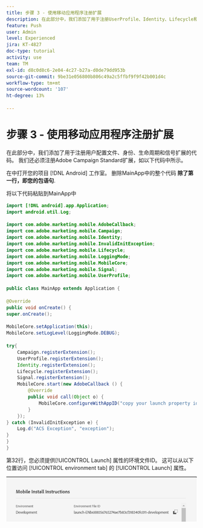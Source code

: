 ```yaml
---
title: 步骤 3 - 使用移动应用程序注册扩展
description: 在此部分中，我们添加了用于注册UserProfile、Identity、Lifecycle和Signal扩展的代码。
feature: Push
user: Admin
level: Experienced
jira: KT-4827
doc-type: tutorial
activity: use
team: TM
exl-id: d8c0d8c6-2e04-4c27-b27a-d0de79dd953b
source-git-commit: 9be31e056800b806c49a2c5ffbf9f9f42b001d4c
workflow-type: tm+mt
source-wordcount: '107'
ht-degree: 13%

---
```


# 步骤 3 - 使用移动应用程序注册扩展

在此部分中，我们添加了用于注册用户配置文件、身份、生命周期和信号扩展的代码。 我们还必须注册Adobe Campaign Standard扩展，如以下代码中所示。

在中打开您的项目 [!DNL Android] 工作室。 删除MainApp中的整个代码 **除了第一行，即您的包语句**.

将以下代码粘贴到MainApp中

<!--
Removed `{.line-numbers}` below
-->

```java
import [!DNL android].app.Application;
import android.util.Log;

import com.adobe.marketing.mobile.AdobeCallback;
import com.adobe.marketing.mobile.Campaign;
import com.adobe.marketing.mobile.Identity;
import com.adobe.marketing.mobile.InvalidInitException;
import com.adobe.marketing.mobile.Lifecycle;
import com.adobe.marketing.mobile.LoggingMode;
import com.adobe.marketing.mobile.MobileCore;
import com.adobe.marketing.mobile.Signal;
import com.adobe.marketing.mobile.UserProfile;

public class MainApp extends Application {

@Override
public void onCreate() {
super.onCreate();

MobileCore.setApplication(this);
MobileCore.setLogLevel(LoggingMode.DEBUG);

try{
    Campaign.registerExtension();
    UserProfile.registerExtension();
    Identity.registerExtension();
    Lifecycle.registerExtension();
    Signal.registerExtension();
    MobileCore.start(new AdobeCallback () {
        @Override
        public void call(Object o) {
            MobileCore.configureWithAppID("copy your launch property id here");
        }
    });
} catch (InvalidInitException e) {
    Log.d("ACS Exception", "exception");
}
}
}
```

第32行，您必须提供[!UICONTROL  Launch] 属性的环境文件ID。 这可以从以下位置访问 [!UICONTROL environment tab] 的 [!UICONTROL Launch] 属性。

![launch-id](assets/launch-id-property.PNG)
